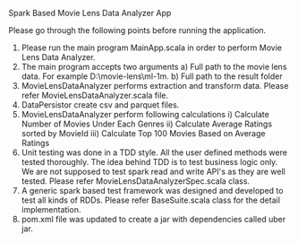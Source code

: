 Spark Based Movie Lens Data Analyzer App

Please go through the following points before running the application.
1) Please run the main program MainApp.scala in order to perform Movie Lens Data Analyzer.
2) The main program accepts two arguments 
   a) Full path to the movie lens data. For example D:\movie-lens\ml-1m\.
   b) Full path to the result folder   
3) MovieLensDataAnalyzer performs extraction and transform data.
   Please refer MovieLensDataAnalyzer.scala file.
6) DataPersistor create csv and parquet files.
7) MovieLensDataAnalyzer perform following calculations
   i) Calculate Number of Movies Under Each Genres
   ii) Calculate Average Ratings sorted by MovieId
   iii) Calculate Top 100 Movies Based on Average Ratings 
9) Unit testing was done in a TDD style. All the user defined methods were tested thoroughly. The idea behind TDD is to test business logic only.
    We are not supposed to test spark read and write API's as they are well tested.
    Please refer MovieLensDataAnalyzerSpec.scala class.  
10) A generic spark based test framework was designed and developed to test all kinds of RDDs.
    Please refer BaseSuite.scala class for the detail implementation.
14) pom.xml file was updated to create a jar with dependencies called uber jar.

